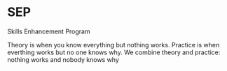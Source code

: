 # SEP
Skills Enhancement Program

Theory is when you know everything but nothing works.
Practice is when everthing works but no one knows why.
We combine theory and practice: nothing works and nobody knows why

